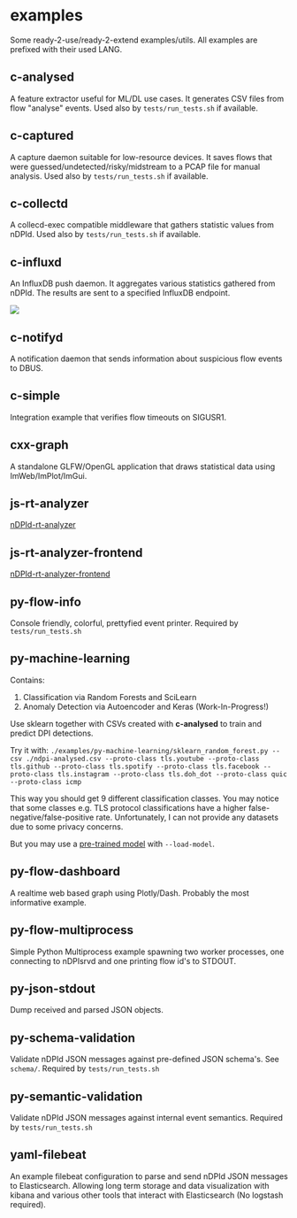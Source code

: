 # examples

Some ready-2-use/ready-2-extend examples/utils.
All examples are prefixed with their used LANG.

## c-analysed

A feature extractor useful for ML/DL use cases.
It generates CSV files from flow "analyse" events.
Used also by `tests/run_tests.sh` if available.

## c-captured

A capture daemon suitable for low-resource devices.
It saves flows that were guessed/undetected/risky/midstream to a PCAP file for manual analysis.
Used also by `tests/run_tests.sh` if available.

## c-collectd

A collecd-exec compatible middleware that gathers statistic values from nDPId.
Used also by `tests/run_tests.sh` if available.

## c-influxd

An InfluxDB push daemon. It aggregates various statistics gathered from nDPId.
The results are sent to a specified InfluxDB endpoint.

![](ndpid_grafana_example.png)

## c-notifyd

A notification daemon that sends information about suspicious flow events to DBUS.

## c-simple

Integration example that verifies flow timeouts on SIGUSR1.

## cxx-graph

A standalone GLFW/OpenGL application that draws statistical data using ImWeb/ImPlot/ImGui.

## js-rt-analyzer

[nDPId-rt-analyzer](https://gitlab.com/verzulli/ndpid-rt-analyzer.git)

## js-rt-analyzer-frontend

[nDPId-rt-analyzer-frontend](https://gitlab.com/verzulli/ndpid-rt-analyzer-frontend.git)

## py-flow-info

Console friendly, colorful, prettyfied event printer.
Required by `tests/run_tests.sh`

## py-machine-learning

Contains:

1. Classification via Random Forests and SciLearn
2. Anomaly Detection via Autoencoder and Keras (Work-In-Progress!)

Use sklearn together with CSVs created with **c-analysed** to train and predict DPI detections.

Try it with: `./examples/py-machine-learning/sklearn_random_forest.py --csv ./ndpi-analysed.csv --proto-class tls.youtube --proto-class tls.github --proto-class tls.spotify --proto-class tls.facebook --proto-class tls.instagram --proto-class tls.doh_dot --proto-class quic --proto-class icmp`

This way you should get 9 different classification classes.
You may notice that some classes e.g. TLS protocol classifications have a higher false-negative/false-positive rate.
Unfortunately, I can not provide any datasets due to some privacy concerns.

But you may use a [pre-trained model](https://drive.google.com/file/d/1KEwbP-Gx7KJr54wNoa63I56VI4USCAPL/view?usp=sharing) with `--load-model`.

## py-flow-dashboard

A realtime web based graph using Plotly/Dash.
Probably the most informative example.

## py-flow-multiprocess

Simple Python Multiprocess example spawning two worker processes, one connecting to nDPIsrvd and one printing flow id's to STDOUT.

## py-json-stdout

Dump received and parsed JSON objects.

## py-schema-validation

Validate nDPId JSON messages against pre-defined JSON schema's.
See `schema/`.
Required by `tests/run_tests.sh`

## py-semantic-validation

Validate nDPId JSON messages against internal event semantics.
Required by `tests/run_tests.sh`

## yaml-filebeat
An example filebeat configuration to parse and send nDPId JSON 
messages to Elasticsearch. Allowing long term storage and data visualization with kibana
and various other tools that interact with Elasticsearch (No logstash required).